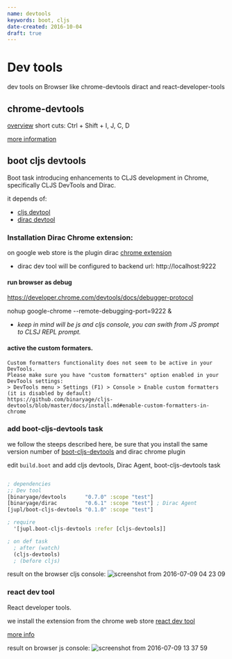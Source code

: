 ```yaml
---
name: devtools
keywords: boot, cljs
date-created: 2016-10-04
draft: true
---
```


# Dev tools


dev tools on Browser like chrome-devtools diract and react-developer-tools


## chrome-devtools

[overview](https://developer.chrome.com/devtools)
short cuts:
Ctrl + Shift + I, J, C, D

[more information](https://developers.google.com/web/tools/chrome-devtools/)

## boot cljs devtools

Boot task introducing enhancements to CLJS development in Chrome, specifically CLJS DevTools and Dirac.

it depends of:
- [cljs devtool](https://github.com/binaryage/cljs-devtools)
- [dirac devtool](https://github.com/binaryage/dirac)


###  Installation Dirac Chrome extension:
on google web store is the plugin dirac
[chrome extension](https://chrome.google.com/webstore/detail/dirac-devtools/kbkdngfljkchidcjpnfcgcokkbhlkogi)

-  dirac dev tool will be configured to backend url: http://localhost:9222

#### run browser as debug
https://developer.chrome.com/devtools/docs/debugger-protocol

nohup google-chrome  --remote-debugging-port=9222 &
<!-- --new-window -->
<!-- --profile-directory=Developer -->
<!-- google-chrome --user-data-dir=<some directory> -->
<!-- google-chrome --incognito -->


-  *keep in mind will be js and cljs console, you can swith from JS prompt to CLSJ REPL prompt.*

<!--
 to avoid this warning
- Cannot attach Dirac DevTools. Likely cause: another instance of DevTools is already attached. target-url=http://localhost:9222, tab-url=http://localhost:3000/
-->


#### active the custom formaters.

    Custom formatters functionality does not seem to be active in your DevTools.
    Please make sure you have "custom formatters" option enabled in your DevTools settings:
    > DevTools menu > Settings (F1) > Console > Enable custom formatters (it is disabled by default)
    https://github.com/binaryage/cljs-devtools/blob/master/docs/install.md#enable-custom-formatters-in-chrome


### add boot-cljs-devtools task

we follow the steeps described here, be sure that you install the same version number of
[boot-cljs-devtools](https://github.com/jupl/boot-cljs-devtools)
and dirac chrome plugin

edit `build.boot` and add cljs devtools, Dirac Agent, boot-cljs-devtools task
```clojure

; dependencies
;; Dev tool
[binaryage/devtools      "0.7.0" :scope "test"]
[binaryage/dirac         "0.6.1" :scope "test"] ; Dirac Agent
[jupl/boot-cljs-devtools "0.1.0" :scope "test"]

; require
  '[jupl.boot-cljs-devtools :refer [cljs-devtools]]

; on def task
  ; after (watch)
  (cljs-devtools)
  ; (before cljs)

```

result on the browser cljs console:
![screenshot from 2016-07-09 04 23 09](https://cloud.githubusercontent.com/assets/3462917/16707712/9caf72c2-45d8-11e6-9479-55a58465d7ef.png)


### react dev tool
React developer tools.

we install the extension from the chrome web store [react dev tool](https://chrome.google.com/webstore/detail/react-developer-tools/fmkadmapgofadopljbjfkapdkoienihi)

[more info](https://facebook.github.io/react/blog/2015/09/02/new-react-developer-tools.html)


result on browser js console:
![screenshot from 2016-07-09 13 37 59](https://cloud.githubusercontent.com/assets/3462917/16707762/64a75348-45da-11e6-9e2c-62bcfb06359e.png)
